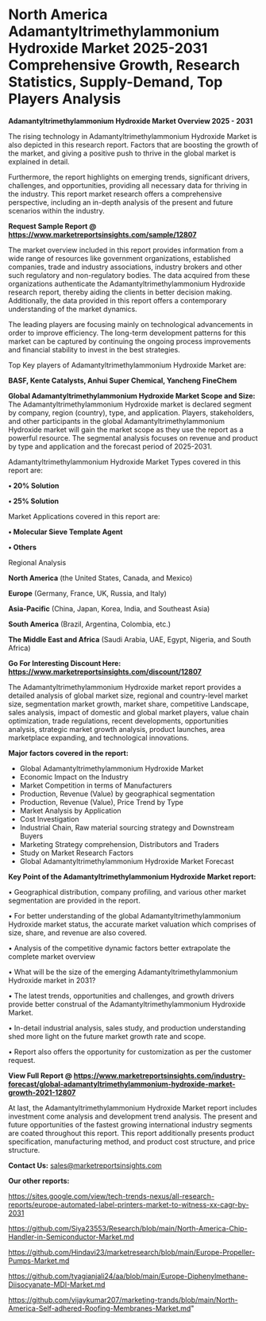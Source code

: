  # North America Adamantyltrimethylammonium Hydroxide Market 2025-2031 Comprehensive Growth, Research Statistics, Supply-Demand,  Top Players Analysis

<Strong> Adamantyltrimethylammonium Hydroxide Market Overview 2025 - 2031</strong>

The rising technology in Adamantyltrimethylammonium Hydroxide Market is also depicted in this research report. Factors that are boosting the growth of the market, and giving a positive push to thrive in the global market is explained in detail.

Furthermore, the report highlights on emerging trends, significant drivers, challenges, and opportunities, providing all necessary data for thriving in the industry. This report market research offers a comprehensive perspective, including an in-depth analysis of the present and future scenarios within the industry.

<strong>Request Sample Report @ <a href=https://www.marketreportsinsights.com/sample/12807>https://www.marketreportsinsights.com/sample/12807</a></strong>

The market overview included in this report provides information from a wide range of resources like government organizations, established companies, trade and industry associations, industry brokers and other such regulatory and non-regulatory bodies. The data acquired from these organizations authenticate the Adamantyltrimethylammonium Hydroxide research report, thereby aiding the clients in better decision making. Additionally, the data provided in this report offers a contemporary understanding of the market dynamics.

The leading players are focusing mainly on technological advancements in order to improve efficiency. The long-term development patterns for this market can be captured by continuing the ongoing process improvements and financial stability to invest in the best strategies.

Top Key players of Adamantyltrimethylammonium Hydroxide Market are:

<strong>BASF, Kente Catalysts, Anhui Super Chemical, Yancheng FineChem</strong>

<strong><b>Global Adamantyltrimethylammonium Hydroxide Market Scope and Size:</b></strong>
The Adamantyltrimethylammonium Hydroxide market is declared segment by company, region (country), type, and application. Players, stakeholders, and other participants in the global Adamantyltrimethylammonium Hydroxide market will gain the market scope as they use the report as a powerful resource. The segmental analysis focuses on revenue and product by type and application and the forecast period of 2025-2031.

Adamantyltrimethylammonium Hydroxide Market Types covered in this report are:

<strong>• 20% Solution

• 25% Solution</strong>

Market Applications covered in this report are:

<strong>• Molecular Sieve Template Agent

• Others</strong> 

Regional Analysis

<strong>North America</strong> (the United States, Canada, and Mexico)

<strong>Europe</strong> (Germany, France, UK, Russia, and Italy)

<strong>Asia-Pacific</strong> (China, Japan, Korea, India, and Southeast Asia)

<strong>South America</strong> (Brazil, Argentina, Colombia, etc.)

<strong>The Middle East and Africa</strong> (Saudi Arabia, UAE, Egypt, Nigeria, and South Africa)

<strong>Go For Interesting Discount Here: <a href=https://www.marketreportsinsights.com/discount/12807>https://www.marketreportsinsights.com/discount/12807</a></strong>

The Adamantyltrimethylammonium Hydroxide market report provides a detailed analysis of global market size, regional and country-level market size, segmentation market growth, market share, competitive Landscape, sales analysis, impact of domestic and global market players, value chain optimization, trade regulations, recent developments, opportunities analysis, strategic market growth analysis, product launches, area marketplace expanding, and technological innovations.

<strong><b>Major factors covered in the report:</b></strong>
<ul>
  <li>Global Adamantyltrimethylammonium Hydroxide Market </li>
  <li>Economic Impact on the Industry</li>
  <li>Market Competition in terms of Manufacturers</li>
  <li>Production, Revenue (Value) by geographical segmentation</li>
  <li>Production, Revenue (Value), Price Trend by Type</li>
  <li>Market Analysis by Application</li>
  <li>Cost Investigation</li>
  <li>Industrial Chain, Raw material sourcing strategy and Downstream Buyers</li>
  <li>Marketing Strategy comprehension, Distributors and Traders</li>
  <li>Study on Market Research Factors</li>
  <li>Global Adamantyltrimethylammonium Hydroxide Market Forecast</li>
</ul>

<strong><b>Key Point of the Adamantyltrimethylammonium Hydroxide Market report:</b></strong>

• Geographical distribution, company profiling, and various other market segmentation are provided in the report.

• For better understanding of the global Adamantyltrimethylammonium Hydroxide market status, the accurate market valuation which comprises of size, share, and revenue are also covered.

• Analysis of the competitive dynamic factors better extrapolate the complete market overview

• What will be the size of the emerging Adamantyltrimethylammonium Hydroxide market in 2031?

• The latest trends, opportunities and challenges, and growth drivers provide better construal of the Adamantyltrimethylammonium Hydroxide Market.

• In-detail industrial analysis, sales study, and production understanding shed more light on the future market growth rate and scope.

• Report also offers the opportunity for customization as per the customer request.

<strong><b>View Full Report @ <a href=https://www.marketreportsinsights.com/industry-forecast/global-adamantyltrimethylammonium-hydroxide-market-growth-2021-12807>https://www.marketreportsinsights.com/industry-forecast/global-adamantyltrimethylammonium-hydroxide-market-growth-2021-12807</a></b></strong>


At last, the Adamantyltrimethylammonium Hydroxide Market report includes investment come analysis and development trend analysis. The present and future opportunities of the fastest growing international industry segments are coated throughout this report. This report additionally presents product specification, manufacturing method, and product cost structure, and price structure.

<strong>Contact Us:</strong>
sales@marketreportsinsights.com

<strong>Our other reports:</strong>

<a href=https://sites.google.com/view/tech-trends-nexus/all-research-reports/europe-automated-label-printers-market-to-witness-xx-cagr-by-2031>https://sites.google.com/view/tech-trends-nexus/all-research-reports/europe-automated-label-printers-market-to-witness-xx-cagr-by-2031</a>

<a href=https://github.com/Siya23553/Research/blob/main/North-America-Chip-Handler-in-Semiconductor-Market.md>https://github.com/Siya23553/Research/blob/main/North-America-Chip-Handler-in-Semiconductor-Market.md</a>

<a href=https://github.com/Hindavi23/marketresearch/blob/main/Europe-Propeller-Pumps-Market.md>https://github.com/Hindavi23/marketresearch/blob/main/Europe-Propeller-Pumps-Market.md</a>

<a href=https://github.com/tyagianjali24/aa/blob/main/Europe-Diphenylmethane-Diisocyanate-MDI-Market.md>https://github.com/tyagianjali24/aa/blob/main/Europe-Diphenylmethane-Diisocyanate-MDI-Market.md</a>

<a href=https://github.com/vijaykumar207/marketing-trands/blob/main/North-America-Self-adhered-Roofing-Membranes-Market.md>https://github.com/vijaykumar207/marketing-trands/blob/main/North-America-Self-adhered-Roofing-Membranes-Market.md</a>"
